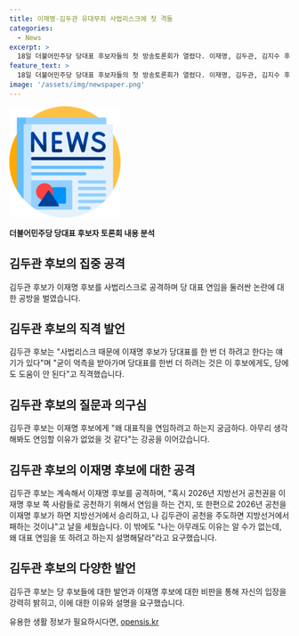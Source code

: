 ```yaml
---
title: 이재명·김두관 유대무죄 사법리스크에 첫 격돌
categories:
  - News
excerpt: >
  18일 더불어민주당 당대표 후보자들의 첫 방송토론회가 열렸다. 이재명, 김두관, 김지수 후보들은 서로의 지지를 높이기 위해 날선 공방을 벌였다. 김두관 후보는 이재명 후보의 당대표 연임 의도를 비판하며 당망이라고 언급하며 공세를 펼쳤다. 또한, 이재명 후보가 선수와 감독을 동시에 맡으면 당이 망한다고 주장하여 이 후보에 대한 비판을 강화했다.
feature_text: >
  18일 더불어민주당 당대표 후보자들의 첫 방송토론회가 열렸다. 이재명, 김두관, 김지수 후보들은 서로의 지지를 높이기 위해 날선 공방을 벌였다. 김두관 후보는 이재명 후보의 당대표 연임 의도를 비판하며 당망이라고 언급하며 공세를 펼쳤다. 또한, 이재명 후보가 선수와 감독을 동시에 맡으면 당이 망한다고 주장하여 이 후보에 대한 비판을 강화했다.
image: '/assets/img/newspaper.png'
---
```


<p><img src="/assets/img/newspaper.png" alt="kimp 속보" /></p>

<p><b>더불어민주당 당대표 후보자 토론회 내용 분석</b></p>

<h2 data-ke-size="size26">김두관 후보의 집중 공격</h2>

<p>김두관 후보가 이재명 후보를 사법리스크로 공격하며 당 대표 연임을 둘러싼 논란에 대한 공방을 벌였습니다.</p>

<h2 data-ke-size="size26">김두관 후보의 직격 발언</h2>

<p>김두관 후보는 "사법리스크 때문에 이재명 후보가 당대표를 한 번 더 하려고 한다는 얘기가 있다"며 "굳이 억측을 받아가며 당대표를 한번 더 하려는 것은 이 후보에게도, 당에도 도움이 안 된다"고 직격했습니다.</p>

<h2 data-ke-size="size26">김두관 후보의 질문과 의구심</h2>

<p>김두관 후보는 이재명 후보에게 "왜 대표직을 연임하려고 하는지 궁금하다. 아무리 생각해봐도 연임할 이유가 없었을 것 같다"는 강공을 이어갔습니다.</p>

<h2 data-ke-size="size26">김두관 후보의 이재명 후보에 대한 공격</h2>

<p>김두관 후보는 계속해서 이재명 후보를 공격하며, "혹시 2026년 지방선거 공천권을 이재명 후보 쪽 사람들로 공천하기 위해서 연임을 하는 건지, 또 한편으로 2026년 공천을 이재명 후보가 하면 지방선거에서 승리하고, 나 김두관이 공천을 주도하면 지방선거에서 패하는 것이냐"고 날을 세웠습니다. 이 밖에도 "나는 아무래도 이유는 알 수가 없는데, 왜 대표 연임을 또 하려고 하는지 설명해달라"라고 요구했습니다.</p>

<h2 data-ke-size="size26">김두관 후보의 다양한 발언</h2>

<p>김두관 후보는 당 후보들에 대한 발언과 이재명 후보에 대한 비판을 통해 자신의 입장을 강력히 밝히고, 이에 대한 이유와 설명을 요구했습니다.</p>
유용한 생활 정보가 필요하시다면, <a href="https://opensis.kr" rel="dofollow">opensis.kr</a>


